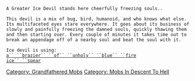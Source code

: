 `A Greater Ice Devil stands here cheerfully freezing souls..`

`This devil is a mix of bug, bird, humanoid, and who knows what else.`  
`Its multifaceted eyes stare everywhere. It goes about its business of`  
`slowly and painfully freezing the damned souls, quickly thawing them`  
`and then starting over. Every couple of minutes it takes time out to`  
`break an appendage off of a nearby soul and beat the soul with it.`

`Ice devil is using:`  
[`a`` ``brazier`` ``of`` ``unholy`` ``blue`` ``fire`](Brazier_Of_Unholy_Blue_Fire "wikilink")  
[`ice`` ``spear`](Ice_Spear "wikilink")

[Category: Grandfathered Mobs](Category:_Grandfathered_Mobs "wikilink")
[Category: Mobs In Descent To
Hell](Category:_Mobs_In_Descent_To_Hell "wikilink")
